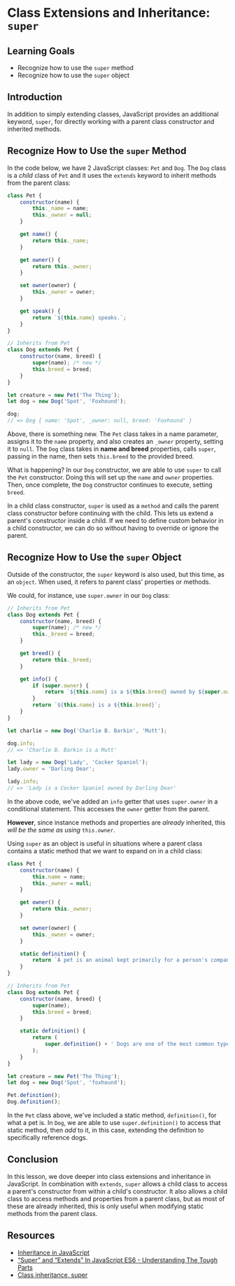 # Class Extensions and Inheritance: `super`

## Learning Goals

- Recognize how to use the `super` method
- Recognize how to use the `super` object

## Introduction

In addition to simply extending classes, JavaScript provides an additional
keyword, `super`, for directly working with a parent class constructor and
inherited methods.

## Recognize How to Use the `super` Method

In the code below, we have 2 JavaScript classes: `Pet` and `Dog`. The `Dog`
class is a _child_ class of `Pet` and it uses the `extends` keyword to inherit
methods from the parent class:

```js
class Pet {
	constructor(name) {
		this._name = name;
		this._owner = null;
	}

	get name() {
		return this._name;
	}

	get owner() {
		return this._owner;
	}

	set owner(owner) {
		this._owner = owner;
	}

	get speak() {
		return `${this.name} speaks.`;
	}
}

// Inherits from Pet
class Dog extends Pet {
	constructor(name, breed) {
		super(name); /* new */
		this.breed = breed;
	}
}

let creature = new Pet('The Thing');
let dog = new Dog('Spot', 'Foxhound');

dog;
// => Dog { name: 'Spot', _owner: null, breed: 'Foxhound' }
```

Above, there is something new. The `Pet` class takes in a name parameter,
assigns it to the `name` property, and also creates an `_owner` property,
setting it to `null`. The `Dog` class takes in **name and breed** properties,
calls `super`, passing in the name, then sets `this.breed` to the provided
breed.

What is happening? In our `Dog` constructor, we are able to use `super` to call
the `Pet` constructor. Doing this will set up the `name` and `owner`
properties. Then, once complete, the `Dog` constructor continues to execute,
setting `breed`.

In a child class constructor, `super` is used as a `method` and calls the parent
class constructor before continuing with the child. This lets us extend a
parent's constructor inside a child. If we need to define custom behavior in a
child constructor, we can do so without having to override or ignore the parent.

## Recognize How to Use the `super` Object

Outside of the constructor, the `super` keyword is also used, but this time, as
an `object`. When used, it refers to parent class' properties or methods.

We could, for instance, use `super.owner` in our `Dog` class:

```js
// Inherits from Pet
class Dog extends Pet {
	constructor(name, breed) {
		super(name); /* new */
		this._breed = breed;
	}

	get breed() {
		return this._breed;
	}

	get info() {
		if (super.owner) {
			return `${this.name} is a ${this.breed} owned by ${super.owner}`;
		}
		return `${this.name} is a ${this.breed}`;
	}
}

let charlie = new Dog('Charlie B. Barkin', 'Mutt');

dog.info;
// => 'Charlie B. Barkin is a Mutt'

let lady = new Dog('Lady', 'Cocker Spaniel');
lady.owner = 'Darling Dear';

lady.info;
// => 'Lady is a Cocker Spaniel owned by Darling Dear'
```

In the above code, we've added an `info` getter that uses `super.owner` in
a conditional statement. This accesses the `owner` getter from the parent.

**However**, since instance methods and properties are _already_ inherited, this
_will be the same as using_ `this.owner`.

Using `super` as an object is useful in situations where a parent class contains
a static method that we want to expand on in a child class:

```js
class Pet {
	constructor(name) {
		this.name = name;
		this._owner = null;
	}

	get owner() {
		return this._owner;
	}

	set owner(owner) {
		this._owner = owner;
	}

	static definition() {
		return `A pet is an animal kept primarily for a person's company.`;
	}
}

// Inherits from Pet
class Dog extends Pet {
	constructor(name, breed) {
		super(name);
		this.breed = breed;
	}

	static definition() {
		return (
			super.definition() + ' Dogs are one of the most common types of pets.'
		);
	}
}

let creature = new Pet('The Thing');
let dog = new Dog('Spot', 'foxhound');

Pet.definition();
Dog.definition();
```

In the `Pet` class above, we've included a static method, `definition()`, for
what a pet is. In `Dog`, we are able to use `super.definition()` to access that
static method, then _add_ to it, in this case, extending the definition to
specifically reference dogs.

## Conclusion

In this lesson, we dove deeper into class extensions and inheritance in
JavaScript. In combination with `extends`, `super` allows a child class to
access a parent's constructor from within a child's constructor. It also allows
a child class to access methods and properties from a parent class, but as most
of these are already inherited, this is only useful when modifying static
methods from the parent class.

## Resources

- [Inheritance in JavaScript](https://developer.mozilla.org/en-US/docs/Learn/JavaScript/Objects/Inheritance)
- [“Super” and “Extends” In JavaScript ES6 - Understanding The Tough Parts](https://medium.com/beginners-guide-to-mobile-web-development/super-and-extends-in-javascript-es6-understanding-the-tough-parts-6120372d3420)
- [Class inheritance, super](https://javascript.info/class-inheritance)
